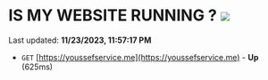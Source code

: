 # IS MY WEBSITE RUNNING ? [![](https://img.shields.io/static/v1?label=Sponsor&message=%E2%9D%A4&logo=GitHub&color=%23fe8e86)](https://github.com/sponsors/<username>)

Last updated: **11/23/2023, 11:57:17 PM**

- `GET` [https://youssefservice.me](https://youssefservice.me) - **Up** (625ms)

